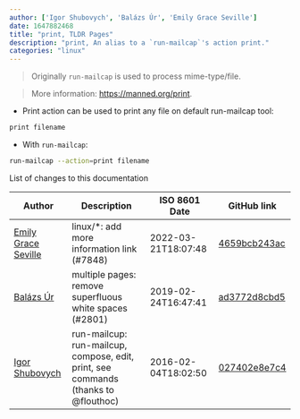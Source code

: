 ```yaml
---
author: ['Igor Shubovych', 'Balázs Úr', 'Emily Grace Seville']
date: 1647882468
title: "print, TLDR Pages"
description: "print, An alias to a `run-mailcap`'s action print."
categories: "linux"
---
```

> Originally `run-mailcap` is used to process mime-type/file.

> More information: <https://manned.org/print>.

- Print action can be used to print any file on default run-mailcap tool:

```bash
print filename
```

- With `run-mailcap`:

```bash
run-mailcap --action=print filename
```
List of changes to this documentation


Author | Description | ISO 8601 Date | GitHub link
------|-----|-----|-----
[Emily Grace Seville](mailto:emilyseville7cf@gmail.com) | linux/*: add more information link (#7848) | 2022-03-21T18:07:48 | [4659bcb243ac](https://github.com/tldr-pages/tldr/commit/4659bcb243ac572c9e0c95117097801f1e62bda4)
[Balázs Úr](mailto:balazs@urbalazs.hu) | multiple pages: remove superfluous white spaces (#2801) | 2019-02-24T16:47:41 | [ad3772d8cbd5](https://github.com/tldr-pages/tldr/commit/ad3772d8cbd5a61fecfb38ab13bdc7b104b4ecdf)
[Igor Shubovych](mailto:igor.shubovych@gmail.com) | run-mailcup: run-mailcup, compose, edit, print, see commands (thanks to @flouthoc) | 2016-02-04T18:02:50 | [027402e8e7c4](https://github.com/tldr-pages/tldr/commit/027402e8e7c488cec64da1dbb317c02bdad79442)

